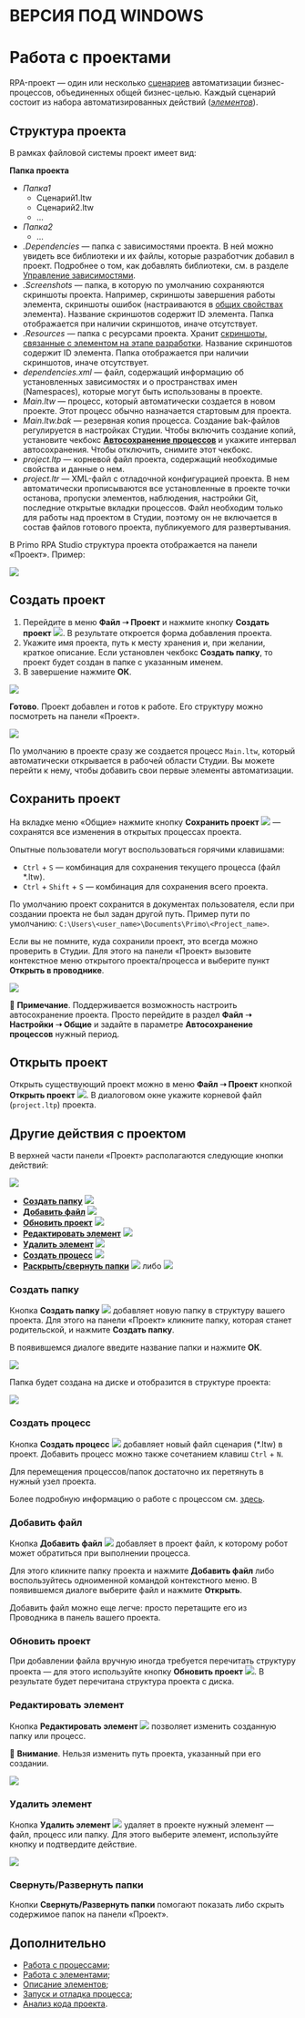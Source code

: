 # ВЕРСИЯ ПОД WINDOWS

# Работа с проектами

RPA-проект — один или несколько [сценариев](https://docs.primo-rpa.ru/primo-rpa/primo-studio/process) автоматизации бизнес-процессов, объединенных общей бизнес-целью. Каждый сценарий состоит из набора автоматизированных действий ([*элементов*](https://docs.primo-rpa.ru/primo-rpa/primo-studio/process/elements)).

## Структура проекта

В рамках файловой системы проект имеет вид:

**Папка проекта**

  * *Папка1*
    * Сценарий1.ltw
    * Сценарий2.ltw
    * …
 * *Папка2*
    * …
 * *.Dependencies* — папка с зависимостями проекта. В ней можно увидеть все библиотеки и их файлы, которые разработчик добавил в проект. Подробнее о том, как добавлять библиотеки, см. в разделе [Управление зависимостями](https://docs.primo-rpa.ru/primo-rpa/primo-studio/projects/manage-dependencies).
 * *.Screenshots* — папка, в которую по умолчанию сохраняются скриншоты проекта. Например, скриншоты завершения работы элемента, скриншоты ошибок (настраиваются в [общих свойствах](https://docs.primo-rpa.ru/primo-rpa/primo-studio/process/elements#svoistva-elementa) элемента). Название скриншотов содержит ID элемента. Папка отображается при наличии скриншотов, иначе отсутствует.
 * *.Resources* — папка с ресурсами проекта. Хранит [скриншоты, связанные с элементом на этапе разработки](https://docs.primo-rpa.ru/primo-rpa/primo-studio/process/elements#rabota-so-skrinshotami-vnutri-elementa). Название скриншотов содержит ID элемента. Папка отображается при наличии скриншотов, иначе отсутствует.
 * *dependencies.xml* — файл, содержащий информацию об установленных зависимостях и о пространствах имен (Namespaces), которые могут быть использованы в проекте.
 * *Main.ltw* — процесс, который автоматически создается в новом проекте. Этот процесс обычно назначается стартовым для проекта.
 * *Main.ltw.bak* — резервная копия процесса. Создание bak-файлов регулируется в настройках Студии. Чтобы включить создание копий, установите чекбокс **[Автосохранение процессов](https://docs.primo-rpa.ru/primo-rpa/primo-studio/settings#obshie)** и укажите интервал автосохранения. Чтобы отключить, снимите этот чекбокс.
* *project.ltp* — корневой файл проекта, содержащий необходимые свойства и данные о нем.
* *project.ltr* — XML-файл с отладочной конфигурацией проекта. В нем автоматически прописываются все установленные в проекте точки останова, пропуски элементов, наблюдения, настройки Git, последние открытые вкладки процессов. Файл необходим только для работы над проектом в Студии, поэтому он не включается в состав файлов готового проекта, публикуемого для развертывания.

В Primo RPA Studio структура проекта отображается на панели «Проект». Пример:

![](../resources/projects/projectexample-on-panel-project.png)


## Создать проект

1. Перейдите в меню **Файл ➝ Проект** и нажмите кнопку **Создать проект** ![](../resources/projects/0-169.png). В результате откроется форма добавления проекта.
2. Укажите имя проекта, путь к месту хранения и, при желании, краткое описание. Если установлен чекбокс **Создать папку**, то проект будет создан в папке с указанным именем.
3. В завершение нажмите **ОК**.

![](../resources/projects/image-651.png)

**Готово**. Проект добавлен и готов к работе. Его структуру можно посмотреть  на панели «Проект».

![](../resources/projects/project-tree-1.png)

По умолчанию в проекте сразу же создается процесс `Main.ltw`, который автоматически открывается в рабочей области Студии. Вы можете перейти к нему, чтобы добавить свои первые элементы автоматизации.


## Сохранить проект

На вкладке меню «Общие» нажмите кнопку **Сохранить проект** ![](../resources/projects/4-2.png) — сохранятся все изменения в открытых процессах проекта.

Опытные пользователи могут воспользоваться горячими клавишами:
* `Ctrl` + `S` — комбинация для сохранения текущего процесса (файл \*.ltw).
* `Ctrl` + `Shift` + `S` — комбинация для сохранения всего проекта.

По умолчанию проект сохранится в документах пользователя, если при создании проекта не был задан другой путь. Пример пути по умолчанию: `C:\Users\<user_name>\Documents\Primo\<Project_name>`.

Если вы не помните, куда сохранили проект, это всегда можно проверить в Студии. Для этого на панели «Проект» вызовите контекстное меню открытого проекта/процесса и выберите пункт **Открыть в проводнике**.

![](../resources/projects/open-project-in-explorer.png)

:small_blue_diamond: **Примечание**. Поддерживается возможность настроить автосохранение проекта. Просто перейдите в раздел **Файл ➝ Настройки ➝ Общие** и задайте в параметре **Автосохранение процессов** нужный период.


## Открыть проект

Открыть существующий проект можно в меню **Файл ➝ Проект** кнопкой **Открыть проект** ![](../resources/projects/3-11.png). В диалоговом окне укажите корневой файл (`project.ltp`) проекта.


## Другие действия с проектом

В верхней части панели «Проект» располагаются следующие кнопки действий:

![](../resources/projects/activity-buttons-with-project.png)

* **[Создать папку](https://docs.primo-rpa.ru/primo-rpa/primo-studio/projects#sozdat-papku)** ![](../resources/projects/5-7.png)
* **[Добавить файл](https://docs.primo-rpa.ru/primo-rpa/primo-studio/projects#dobavit-fail)** ![](../resources/projects/file-add-1.png)
* **[Обновить проект](https://docs.primo-rpa.ru/primo-rpa/primo-studio/projects#obnovit-proekt)** ![](../resources/projects/update-project-button.png)
* **[Редактировать элемент](https://docs.primo-rpa.ru/primo-rpa/primo-studio/projects#redaktirovat-element)** ![](../resources/projects/4-1-1-2-1-1-1-2-1-7.png)
* **[Удалить элемент](https://docs.primo-rpa.ru/primo-rpa/primo-studio/projects#udalit-element)** ![](../resources/projects/10-2-1-2-1-1-1-2-1-6.png)
* **[Создать процесс](https://docs.primo-rpa.ru/primo-rpa/primo-studio/projects#sozdat-process)** ![](../resources/projects/создать-процесс.png)
* **[Раскрыть/свернуть папки](https://docs.primo-rpa.ru/primo-rpa/primo-studio/projects#svernut-razvernut-papki)** ![](../resources/projects/expand-folders-1.png) либо ![](../resources/projects/collapse-folders-1.png)

### Создать папку

Кнопка **Создать папку** ![](../resources/projects/5-7.png) добавляет новую папку в структуру вашего проекта. Для этого на панели «Проект» кликните папку, которая станет родительской, и нажмите **Создать папку**.

В появившемся диалоге введите название папки и нажмите **ОК**.

![](../resources/projects/6-6.png)

Папка будет создана на диске и отобразится в структуре проекта:

![](../resources/projects/image-720.png)

### Создать процесс

Кнопка **Создать процесс** ![](../resources/projects/создать-процесс.png) добавляет новый файл сценария (\*.ltw) в проект. Добавить процесс можно также сочетанием клавиш `Ctrl` + `N`.

Для перемещения процессов/папок достаточно их перетянуть в нужный узел проекта.

Более подробную информацию о работе с процессом см. [здесь](https://docs.primo-rpa.ru/primo-rpa/primo-studio/process).

### Добавить файл

Кнопка **Добавить файл** ![](../resources/projects/file-add-1.png) добавляет в проект файл, к которому робот может обратиться при выполнении процесса.

Для этого кликните папку проекта и нажмите **Добавить файл** либо воспользуйтесь одноименной командой контекстного меню. В появившемся диалоге выберите файл и нажмите **Открыть**.

Добавить файл можно еще легче: просто перетащите его из Проводника в панель вашего проекта.

### Обновить проект

При добавлении файла вручную иногда требуется перечитать структуру проекта — для этого используйте кнопку **Обновить проект** ![](../resources/projects/update-project-button.png). В результате будет перечитана структура проекта с диска.

### Редактировать элемент

Кнопка **Редактировать элемент** ![](../resources/projects/4-1-1-2-1-1-1-2-1-7.png) позволяет изменить созданную папку или процесс.

:small_orange_diamond: **Внимание**. Нельзя изменить путь проекта, указанный при его создании.

![](../resources/projects/9-3.png)

### Удалить элемент

Кнопка **Удалить элемент** ![](../resources/projects/10-2-1-2-1-1-1-2-1-6.png) удаляет в проекте нужный элемент — файл, процесс или папку. Для этого выберите элемент, используйте кнопку и подтвердите действие.

![](../resources/projects/11.png)

### Свернуть/Развернуть папки

Кнопки **Свернуть/Развернуть папки** помогают показать либо скрыть содержимое папок на панели «Проект».


## Дополнительно

* [Работа с процессами](https://docs.primo-rpa.ru/primo-rpa/primo-studio/process);
* [Работа с элементами](https://docs.primo-rpa.ru/primo-rpa/primo-studio/process/elements);
* [Описание элементов](https://docs.primo-rpa.ru/primo-rpa/g_elements/el_basic);
* [Запуск и отладка процесса](https://docs.primo-rpa.ru/primo-rpa/primo-studio/process/debug);
* [Анализ кода проекта](https://docs.primo-rpa.ru/primo-rpa/primo-studio/projects/analyzer).
